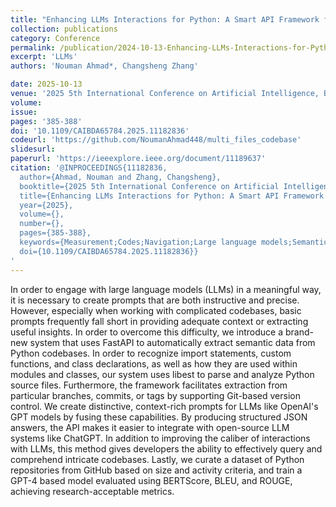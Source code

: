 ```yaml
---
title: "Enhancing LLMs Interactions for Python: A Smart API Framework for Extracting and Utilizing Semantic Code Information"
collection: publications
category: Conference
permalink: /publication/2024-10-13-Enhancing-LLMs-Interactions-for-Python-A-Smart-API-Framework-for-Extracting-and-Utilizing-Semantic-Code-Information.md
excerpt: 'LLMs'
authors: 'Nouman Ahmad*, Changsheng Zhang'

date: 2025-10-13
venue: '2025 5th International Conference on Artificial Intelligence, Big Data and Algorithms (CAIBDA)'
volume:
issue:
pages: '385-388'
doi: '10.1109/CAIBDA65784.2025.11182836'
codeurl: 'https://github.com/NoumanAhmad448/multi_files_codebase'
slidesurl:
paperurl: 'https://ieeexplore.ieee.org/document/11189637'
citation: '@INPROCEEDINGS{11182836,
  author={Ahmad, Nouman and Zhang, Changsheng},
  booktitle={2025 5th International Conference on Artificial Intelligence, Big Data and Algorithms (CAIBDA)}, 
  title={Enhancing LLMs Interactions for Python: A Smart API Framework for Extracting and Utilizing Semantic Code Information}, 
  year={2025},
  volume={},
  number={},
  pages={385-388},
  keywords={Measurement;Codes;Navigation;Large language models;Semantics;Manuals;Metadata;Data mining;Prompt engineering;Software development management;Prompt Engineering;Semantic Code Analysis;LLM Interactions},
  doi={10.1109/CAIBDA65784.2025.11182836}}
'
---
```


In order to engage with large language models (LLMs) in a meaningful way, it is necessary to create prompts that are both instructive and precise. However, especially when working with complicated codebases, basic prompts frequently fall short in providing adequate context or extracting useful insights. In order to overcome this difficulty, we introduce a brand-new system that uses FastAPI to automatically extract semantic data from Python codebases. In order to recognize import statements, custom functions, and class declarations, as well as how they are used within modules and classes, our system uses libest to parse and analyze Python source files. Furthermore, the framework facilitates extraction from particular branches, commits, or tags by supporting Git-based version control. We create distinctive, context-rich prompts for LLMs like OpenAI's GPT models by fusing these capabilities. By producing structured JSON answers, the API makes it easier to integrate with open-source LLM systems like ChatGPT. In addition to improving the caliber of interactions with LLMs, this method gives developers the ability to effectively query and comprehend intricate codebases. Lastly, we curate a dataset of Python repositories from GitHub based on size and activity criteria, and train a GPT-4 based model evaluated using BERTScore, BLEU, and ROUGE, achieving research-acceptable metrics.

